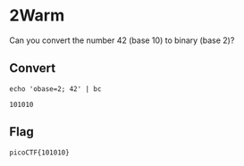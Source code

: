 # 2Warm

Can you convert the number 42 (base 10) to binary (base 2)?

## Convert

```
echo 'obase=2; 42' | bc

101010
```

## Flag

```
picoCTF{101010}
```

